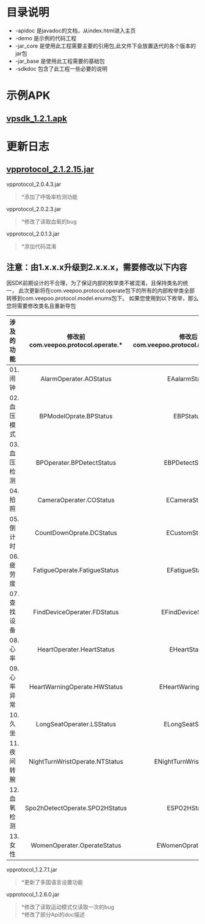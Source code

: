 # 目录说明  

  * -apidoc      是javadoc的文档，从index.html进入主页  
  * -demo        是示例的代码工程  
  * -jar_core    是使用此工程需要主要的引用包,此文件下会放置迭代的各个版本的jar包  
  * -jar_base    是使用此工程需要的基础包    
  * -sdkdoc      包含了此工程一些必要的说明  
# 示例APK  

## [vpsdk_1.2.1.apk](https://github.com/HBandSDK/Android_Ble_SDK/blob/master/android_sdk_source/Demo/vpsdk_1.2.1.apk)  

# 更新日志
## [vpprotocol_2.1.2.15.jar](https://github.com/HBandSDK/Android_Ble_SDK/blob/master/android_sdk_source/jar_core/vpprotocols_2.1.2.15.jar) 

vpprotocol_2.0.4.3.jar
>*添加了呼吸率检测功能

vpprotocol_2.0.2.3.jar
>*修改了读取血氧的bug

vpprotocol_2.0.1.3.jar
>*添加代码混淆

## 注意：由1.x.x.x升级到2.x.x.x，需要修改以下内容


因SDK前期设计的不合理，为了保证内部的枚举类不被混淆，且保持类名的统一，
此次更新将在com.veepoo.protocol.operate包下的所有的内部枚举类全部转移到com.veepoo.protocol.model.enums包下。
如果您使用到以下枚举，那么您将需要修改类名且重新导包


| 涉及的功能| 修改前<br>com.veepoo.protocol.operate.*| 修改后<br>com.veepoo.protocol.model.enums.* |
| :------| :------:  | :------: |
| 01.闹钟 | AlarmOperater.AOStatus | EAalarmStatus |
| 02.血压模式 | BPModelOprate.BPStatus | EBPStatus |
| 03.血压检测 | BPOperater.BPDetectStatus| EBPDetectStatus |
| 04.拍照 | CameraOperater.COStatus | ECameraStatus |
| 05.倒计时 | CountDownOprate.DCStatus | ECustomStatus |
| 06.疲劳度 | FatigueOperate.FatigueStatus | EFatigueStatus |
| 07.查找设备 | FindDeviceOperater.FDStatus | EFindDeviceStatus |
| 08.心率 | HeartOperater.HeartStatus| EHeartStatus |
| 09.心率异常 | HeartWarningOperate.HWStatus | EHeartWaringStatus |
| 10.久坐 | LongSeatOperater.LSStatus| ELongSeatStatus |
| 11.夜间转腕 | NightTurnWristOperate.NTStatus | ENightTurnWristeStatus |
| 12.血氧检测 | Spo2hDetectOperate.SPO2HStatus | ESPO2HStatus |
| 13.女性 | WomenOperater.OperateStatus  | EWomenOprateStatus |

vpprotocol_1.2.7.1.jar
>*更新了多国语言设置功能  


vpprotocol_1.2.6.0.jar
>*修改了读取运动模式仅读取一次的bug  
>*修改了部分Api的doc描述  
